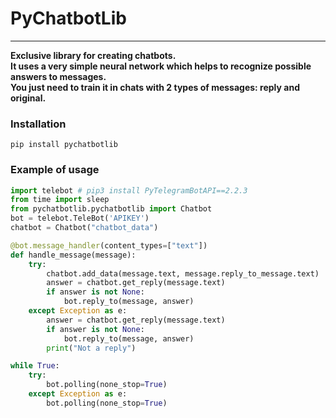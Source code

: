 <h1>PyChatbotLib</h1>
<hr/>
<b>Exclusive library for creating chatbots.<br>
It uses a very simple neural network which helps to recognize possible answers to messages.<br>
You just need to train it in chats with 2 types of messages: reply and original.<br>
</b>
<h3>Installation</h3>

```pip install pychatbotlib```
<h3>Example of usage</h3>

```python
import telebot # pip3 install PyTelegramBotAPI==2.2.3
from time import sleep
from pychatbotlib.pychatbotlib import Chatbot
bot = telebot.TeleBot('APIKEY')
chatbot = Chatbot("chatbot_data")

@bot.message_handler(content_types=["text"])
def handle_message(message):
    try:
        chatbot.add_data(message.text, message.reply_to_message.text)
        answer = chatbot.get_reply(message.text)
        if answer is not None:
            bot.reply_to(message, answer)
    except Exception as e:
        answer = chatbot.get_reply(message.text)
        if answer is not None:
            bot.reply_to(message, answer)
        print("Not a reply")

while True:
    try:
        bot.polling(none_stop=True)
    except Exception as e:
        bot.polling(none_stop=True)
  
  ```